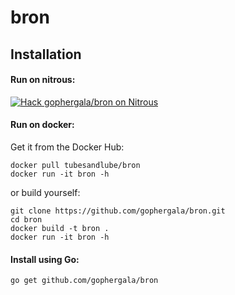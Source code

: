# bron

## Installation

#### Run on nitrous:

[![Hack gophergala/bron on Nitrous](https://d3o0mnbgv6k92a.cloudfront.net/assets/hack-l-v1-d464cf470a5da050619f6f247a1017ec.png)](https://www.nitrous.io/hack_button?source=embed&runtime=go&repo=gophergala%2Fbron)

#### Run on docker:

Get it from the Docker Hub:

```
docker pull tubesandlube/bron
docker run -it bron -h
```

or build yourself:
```
git clone https://github.com/gophergala/bron.git
cd bron
docker build -t bron .
docker run -it bron -h
```

#### Install using Go:

```
go get github.com/gophergala/bron
```

